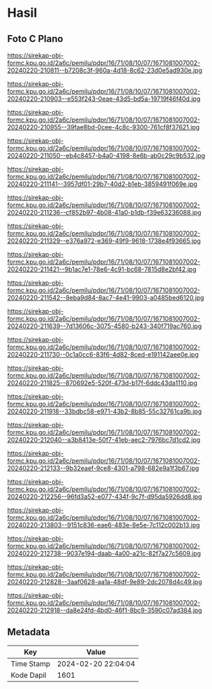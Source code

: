 # Hasil

## Foto C Plano

https://sirekap-obj-formc.kpu.go.id/2a6c/pemilu/pdpr/16/71/08/10/07/1671081007002-20240220-210811--b7208c3f-960a-4d18-8c62-23d0e5ad930e.jpg

https://sirekap-obj-formc.kpu.go.id/2a6c/pemilu/pdpr/16/71/08/10/07/1671081007002-20240220-210903--e553f243-0eae-43d5-bd5a-19719f46f40d.jpg

https://sirekap-obj-formc.kpu.go.id/2a6c/pemilu/pdpr/16/71/08/10/07/1671081007002-20240220-210955--39fae8bd-0cee-4c8c-9300-761cf8f37621.jpg

https://sirekap-obj-formc.kpu.go.id/2a6c/pemilu/pdpr/16/71/08/10/07/1671081007002-20240220-211050--eb4c8457-b4a0-4198-8e6b-ab0c29c9b532.jpg

https://sirekap-obj-formc.kpu.go.id/2a6c/pemilu/pdpr/16/71/08/10/07/1671081007002-20240220-211141--3957df01-29b7-40d2-b1eb-3859491f069e.jpg

https://sirekap-obj-formc.kpu.go.id/2a6c/pemilu/pdpr/16/71/08/10/07/1671081007002-20240220-211236--cf852b97-4b08-41a0-b1db-f39e63236088.jpg

https://sirekap-obj-formc.kpu.go.id/2a6c/pemilu/pdpr/16/71/08/10/07/1671081007002-20240220-211329--e376a972-e369-49f9-9618-1738e4f93665.jpg

https://sirekap-obj-formc.kpu.go.id/2a6c/pemilu/pdpr/16/71/08/10/07/1671081007002-20240220-211421--9b1ac7e1-78e6-4c91-bc68-7815d8e2bf42.jpg

https://sirekap-obj-formc.kpu.go.id/2a6c/pemilu/pdpr/16/71/08/10/07/1671081007002-20240220-211542--8eba9d84-8ac7-4e41-9903-a0485bed6120.jpg

https://sirekap-obj-formc.kpu.go.id/2a6c/pemilu/pdpr/16/71/08/10/07/1671081007002-20240220-211639--7d13606c-3075-4580-b243-340f719ac760.jpg

https://sirekap-obj-formc.kpu.go.id/2a6c/pemilu/pdpr/16/71/08/10/07/1671081007002-20240220-211730--0c1a0cc6-83f6-4d82-8ced-e191142aee0e.jpg

https://sirekap-obj-formc.kpu.go.id/2a6c/pemilu/pdpr/16/71/08/10/07/1671081007002-20240220-211825--870692e5-520f-473d-b17f-6ddc43da1110.jpg

https://sirekap-obj-formc.kpu.go.id/2a6c/pemilu/pdpr/16/71/08/10/07/1671081007002-20240220-211918--33bdbc58-e971-43b2-8b85-55c32761ca9b.jpg

https://sirekap-obj-formc.kpu.go.id/2a6c/pemilu/pdpr/16/71/08/10/07/1671081007002-20240220-212040--a3b8413e-50f7-41eb-aec2-7976bc7d1cd2.jpg

https://sirekap-obj-formc.kpu.go.id/2a6c/pemilu/pdpr/16/71/08/10/07/1671081007002-20240220-212133--9b32eaef-9ce8-4301-a798-682e9a1f3b67.jpg

https://sirekap-obj-formc.kpu.go.id/2a6c/pemilu/pdpr/16/71/08/10/07/1671081007002-20240220-212256--96fd3a52-e077-434f-9c7f-d95da5926dd8.jpg

https://sirekap-obj-formc.kpu.go.id/2a6c/pemilu/pdpr/16/71/08/10/07/1671081007002-20240220-213803--9151c836-eae6-483e-8e5e-7c112c002b13.jpg

https://sirekap-obj-formc.kpu.go.id/2a6c/pemilu/pdpr/16/71/08/10/07/1671081007002-20240220-212738--9037e194-daab-4a00-a21c-82f7a27c5609.jpg

https://sirekap-obj-formc.kpu.go.id/2a6c/pemilu/pdpr/16/71/08/10/07/1671081007002-20240220-212828--3aaf0628-aa1a-48df-9e89-2dc2078d4c49.jpg

https://sirekap-obj-formc.kpu.go.id/2a6c/pemilu/pdpr/16/71/08/10/07/1671081007002-20240220-212918--da8e24fd-4bd0-46f1-8bc9-3590c07ad384.jpg


## Metadata

| Key        | Value               |
| ---------- | ------------------- |
| Time Stamp | 2024-02-20 22:04:04 |
| Kode Dapil | 1601                |



